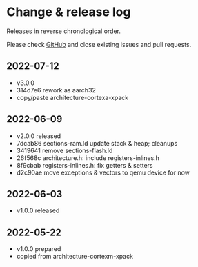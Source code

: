 # Change & release log

Releases in reverse chronological order.

Please check
[GitHub](https://github.com/micro-os-plus/architecture-aarch32-xpack/issues/)
and close existing issues and pull requests.

## 2022-07-12

* v3.0.0
* 314d7e6 rework as aarch32
* copy/paste architecture-cortexa-xpack

## 2022-06-09

* v2.0.0 released
* 7dcab86 sections-ram.ld update stack & heap; cleanups
* 3419641 remove sections-flash.ld
* 26f568c architecture.h: include registers-inlines.h
* 8f9cbab registers-inlines.h: fix getters & setters
* d2c90ae move exceptions & vectors to qemu device for now

## 2022-06-03

* v1.0.0 released

## 2022-05-22

* v1.0.0 prepared
* copied from architecture-cortexm-xpack
